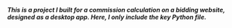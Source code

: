 ***This is a project I built for a commission calculation on a bidding website, designed as a desktop app. Here, I only include the key Python file.***

